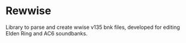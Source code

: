 # Rewwise
Library to parse and create wwise v135 bnk files, developed for editing Elden Ring and AC6 soundbanks.
